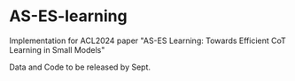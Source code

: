 # AS-ES-learning
Implementation for ACL2024 paper "AS-ES Learning: Towards Efficient CoT Learning in Small Models"

Data and Code to be released by Sept.
